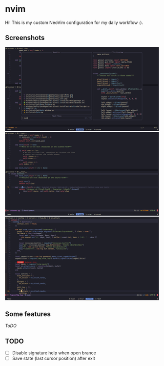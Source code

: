 # nvim
Hi! This is my custom NeoVim configuration for my daily workflow :).

## Screenshots

![](screenshots/1.png)
![](screenshots/2.png)
![](screenshots/3.png)

## Some features

_ToDO_

## TODO
- [ ] Disable signature help when open brance
- [ ] Save state (last cursor position) after exit
